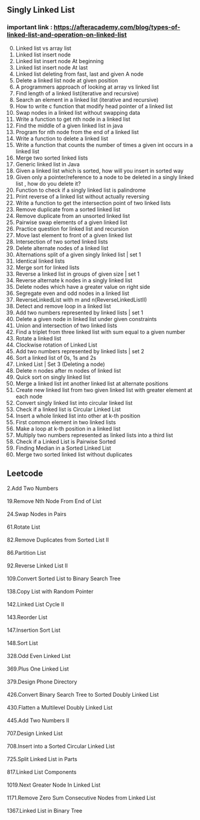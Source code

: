 ## Singly Linked List
### important link : https://afteracademy.com/blog/types-of-linked-list-and-operation-on-linked-list
00. Linked list vs array list
01. Linked list insert node
02. Linked list insert node At beginning
03. Linked list insert node At last
04. Linked list deleting from fast, last and given A node
05. Delete a linked list node at given position
06. A programmers approach of looking at array vs linked list
07. Find length of a linked list(iterative and recursive)
08. Search an element in a linked list (iterative and recursive)
09. How to write c function that modify head pointer of a linked list
10. Swap nodes in a linked list without swapping data
11. Write a function to get nth node in a linked list
12. Find the middle of a given linked list in java
13. Program for nth node from the end of a linked list
14. Write a function to delete a linked list
15. Write a function that counts the number of times a given int occurs in a linked list
16. Merge two sorted linked lists
17. Generic linked list in Java
18. Given a linked list which is sorted, how will you insert in sorted way
19. Given only a pointer/reference to a node to be deleted in a singly linked list , how do you delete it?
20. Function to check if a singly linked list is palindrome
22. Print reverse of a linked list without actually reversing
21. Write a function to get the intersection point of two linked lists
23. Remove duplicate from a sorted linked list
24. Remove duplicate from an unsorted linked list
25. Pairwise swap elements of a given linked list
26. Practice question for linked list and recursion
27. Move last element to front of a given linked list
28. Intersection of two sorted linked lists
29. Delete alternate nodes of a linked list
30. Alternations split of a given singly linked list | set 1
31. Identical linked lists
32. Merge sort for linked lists
33. Reverse a linked list in groups of given size | set 1
34. Reverse alternate k nodes in a singly linked list
35. Delete nodes which have a greater value on right side
36. Segregate even and odd nodes in a linked list
37. ReverseLinkedList with m and n(ReverseLinkedListII)
38. Detect and remove loop in a linked list
39. Add two numbers represented by linked lists | set 1
40. Delete a given node in linked list under given constraints
41. Union and intersection of two linked lists
42. Find a triplet from three linked list with sum equal to a given number
43. Rotate a linked list
44. Clockwise rotation of Linked List
45. Add two numbers represented by linked lists | set 2
46. Sort a linked list of 0s, 1s and 2s
47. Linked List | Set 3 (Deleting a node)
48. Delete n nodes after m nodes of linked list
49. Quick sort on singly linked list
50. Merge a linked list int another linked list at alternate positions
51. Create new linked list from two given linked list with greater element at each node
52. Convert singly linked list into circular linked list
53. Check if a linked list is Circular Linked List
54. Insert a whole linked list into other at k-th position
55. First common element in two linked lists
56. Make a loop at k-th position in a linked list
57. Multiply two numbers represented as linked lists into a third list
58. Check if a Linked List is Pairwise Sorted
59. Finding Median in a Sorted Linked List
60. Merge two sorted linked list without duplicates

## Leetcode

2.Add Two Numbers<br/>    	
19.Remove Nth Node From End of List<br/>    		
24.Swap Nodes in Pairs<br/>    			
61.Rotate List<br/>    			
82.Remove Duplicates from Sorted List II<br/>    		
86.Partition List<br/>    		
92.Reverse Linked List II<br/>    			
109.Convert Sorted List to Binary Search Tree<br/>    		
138.Copy List with Random Pointer<br/>    		
142.Linked List Cycle II <br/>   			
143.Reorder List <br/>   			
147.Insertion Sort List<br/>    		
148.Sort List<br/>    			
328.Odd Even Linked List<br/>    			
369.Plus One Linked List<br/>    			
379.Design Phone Directory<br/>    			
426.Convert Binary Search Tree to Sorted Doubly Linked List<br/>    			
430.Flatten a Multilevel Doubly Linked List<br/>    			
445.Add Two Numbers II<br/>    			
707.Design Linked List<br/>    		
708.Insert into a Sorted Circular Linked List<br/>    			
725.Split Linked List in Parts<br/>    			
817.Linked List Components<br/>    			
1019.Next Greater Node In Linked List<br/>	
1171.Remove Zero Sum Consecutive Nodes from Linked List<br/>    		
1367.Linked List in Binary Tree<br/>    			
